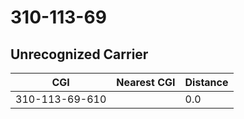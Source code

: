 # 310-113-69
## Unrecognized Carrier


| CGI | Nearest CGI | Distance |
|-----|-------------|----------|
| 310-113-69-610 |  | 0.0 |
